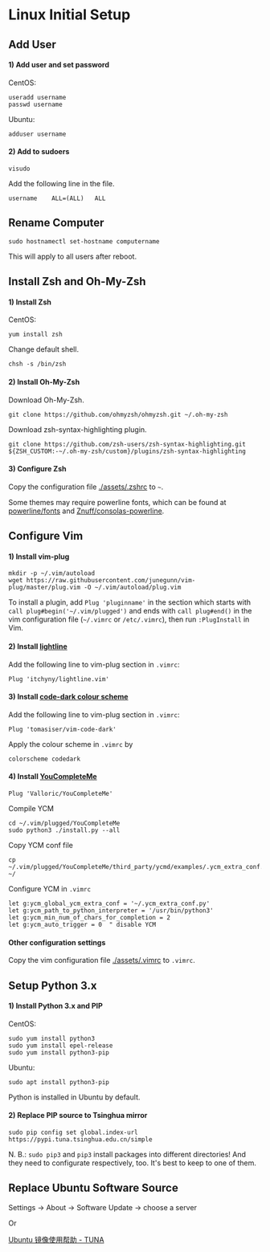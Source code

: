 # Linux Initial Setup

## Add User


#### 1) Add user and set password

CentOS:
```
useradd username
passwd username
```

Ubuntu:
```
adduser username
```

#### 2) Add to sudoers

```
visudo
```

Add the following line in the file.
```
username    ALL=(ALL)   ALL
```


## Rename Computer

```
sudo hostnamectl set-hostname computername
```
This will apply to all users after reboot.

## Install Zsh and Oh-My-Zsh

#### 1) Install Zsh

CentOS:
```
yum install zsh
```

Change default shell.
```
chsh -s /bin/zsh
```

#### 2) Install Oh-My-Zsh

Download Oh-My-Zsh.
```
git clone https://github.com/ohmyzsh/ohmyzsh.git ~/.oh-my-zsh
```

Download zsh-syntax-highlighting plugin.
```
git clone https://github.com/zsh-users/zsh-syntax-highlighting.git ${ZSH_CUSTOM:-~/.oh-my-zsh/custom}/plugins/zsh-syntax-highlighting
```

#### 3) Configure Zsh

Copy the configuration file [./assets/.zshrc](/linux/assets/.zshrc) to `~`.

Some themes may require powerline fonts, which can be found at [powerline/fonts](https://github.com/powerline/fonts) and [Znuff/consolas-powerline](https://github.com/Znuff/consolas-powerline).


## Configure Vim

#### 1) Install vim-plug

```
mkdir -p ~/.vim/autoload
wget https://raw.githubusercontent.com/junegunn/vim-plug/master/plug.vim -O ~/.vim/autoload/plug.vim
```

To install a plugin, add `Plug 'pluginname'` in the section which starts with `call plug#begin('~/.vim/plugged')` and ends with `call plug#end()` in the vim configuration file (`~/.vimrc` or `/etc/.vimrc`), then run `:PlugInstall` in Vim.

#### 2) Install [lightline](https://github.com/itchyny/lightline.vim)

Add the following line to vim-plug section in `.vimrc`:
```
Plug 'itchyny/lightline.vim'
```

#### 3) Install [code-dark colour scheme](https://github.com/tomasiser/vim-code-dark)

Add the following line to vim-plug section in `.vimrc`:
```
Plug 'tomasiser/vim-code-dark'
```

Apply the colour scheme in `.vimrc` by
```
colorscheme codedark
```

#### 4) Install [YouCompleteMe](https://github.com/ycm-core/YouCompleteMe)

```
Plug 'Valloric/YouCompleteMe'
```

Compile YCM

```
cd ~/.vim/plugged/YouCompleteMe
sudo python3 ./install.py --all
```

Copy YCM conf file

```
cp ~/.vim/plugged/YouCompleteMe/third_party/ycmd/examples/.ycm_extra_conf.py ~/
```

Configure YCM in `.vimrc`

```
let g:ycm_global_ycm_extra_conf = '~/.ycm_extra_conf.py'
let g:ycm_path_to_python_interpreter = '/usr/bin/python3'
let g:ycm_min_num_of_chars_for_completion = 2
let g:ycm_auto_trigger = 0  " disable YCM
```

#### Other configuration settings

Copy the vim configuration file [./assets/.vimrc](/linux/assets/.vimrc) to `.vimrc`.

## Setup Python 3.x

#### 1) Install Python 3.x and PIP

CentOS:
```
sudo yum install python3
sudo yum install epel-release
sudo yum install python3-pip
```

Ubuntu:
```
sudo apt install python3-pip
```

Python is installed in Ubuntu by default.

#### 2) Replace PIP source to Tsinghua mirror

```
sudo pip config set global.index-url https://pypi.tuna.tsinghua.edu.cn/simple
```

N. B.: `sudo pip3` and `pip3` install packages into different directories! And they need to configurate respectively, too. It's best to keep to one of them.


## Replace Ubuntu Software Source

Settings -> About -> Software Update -> choose a server

Or

[Ubuntu 镜像使用帮助 - TUNA](https://mirror.tuna.tsinghua.edu.cn/help/ubuntu/)
